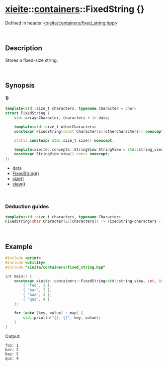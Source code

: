 # [xieite](../../xieite.md)\:\:[containers](../../containers.md)\:\:FixedString \{\}
Defined in header [<xieite/containers/fixed_string.hpp>](../../../include/xieite/containers/fixed_string.hpp)

&nbsp;

## Description
Stores a fixed-size string.

&nbsp;

## Synopsis
#### 1)
```cpp
template<std::size_t characters, typename Character = char>
struct FixedString {
    std::array<Character, characters + 1> data;

    template<std::size_t otherCharacters>
    constexpr FixedString(const Character(&)[otherCharacters]) noexcept;

    static constexpr std::size_t size() noexcept;

    template<xieite::concepts::StringView StringView = std::string_view>
    constexpr StringView view() const noexcept;
};
```
- data
- [FixedString\(\)](./structures/fixed_string/1/operators/constructor.md)
- [size\(\)](./structures/fixed_string/1/size.md)
- [view\(\)](./structures/fixed_string/1/view.md)

&nbsp;

### Deduction guides
```cpp
template<std::size_t characters, typename Character>
FixedString(char Character(&)[characters]) -> FixedString<characters - 1, Character>;
```

&nbsp;

## Example
```cpp
#include <print>
#include <utility>
#include "xieite/containers/fixed_string.hpp"

int main() {
    constexpr xieite::containers::FixedString<std::string_view, int, 4> map {
        { "foo", 1 },
        { "bar", 2 },
        { "baz", 3 },
        { "qux", 4 }
    };

    for (auto [key, value] : map) {
        std::println("{}: {}", key, value);
    }
}
```
Output:
```
foo: 1
bar: 2
baz: 5
qux: 4
```
